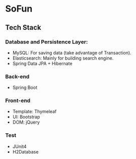 # SoFun
## Tech Stack
### Database and Persistence Layer:
- MySQL: For saving data (take advantage of Transaction).
- Elasticsearch: Mainly for building search engine.
- Spring Data JPA + Hibernate
### Back-end
- Spring Boot
### Front-end
- Template: Thymeleaf
- UI: Bootstrap
- DOM: jQuery
### Test
- JUnit4
- H2Database